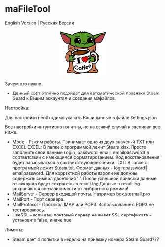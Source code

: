 # maFileTool
[English Version](README.md) | [Русская Версия](README.ru.md)

<p align="center">
  <img src="https://github.com/Riddler2077/maFileTool/blob/master/Yoda.png" width="150" alt="img">
</p>

Зачем это нужно:
- Данный софт отлично подойдёт для автоматической привязки Steam Guard к Вашим аккаунтам и создания мафайлов.

Настройка:

Для настройки необходимо указать Ваши данные в файле Settings.json

Все настройки интуитивно понятны, но на всякий случай я расписал все ниже.
- Mode - Режим работы. Принимает одно из двух значений TXT или EXCEL
  EXCEL: В папке с программой лежит Steam.xlsx. Просто заполните свои данные (login, password, email, emailpassword) в соответствии с имеющимся форматированием.
  Код восстановления будет записываться в соответствующие ячейки.
  TXT: В папке с программой лежит Steam.txt. Формат данных - login:password:email:emailpassword. Для корректной работы пароли не должны содержать символ двоеточия ':'.
  После успешной привязки данные от аккаунта будут сохранены в result.log
  Данные в result.log сохраняются внезависимости от выбранного режима!
- MailServer - Сервер входящей почты. Например box.steamail.pro
- MailPort - Порт сервера.
- MailProtocol - Протокол IMAP или POP3. Использование с POP3 не тестировалось.
- UseSSL - если ваш почтовый сервер не имеет SSL сертификата - установите false, иначе true

Лимиты:
- Steam дает 4 попытки в неделю на привязку номера Steam Guard???
